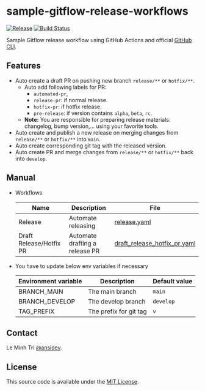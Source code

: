 # sample-gitflow-release-workflows

[![Release](https://img.shields.io/github/release/ansidev/sample-gitflow-release-workflows.svg)](https://github.com/ansidev/sample-gitflow-release-workflows/releases)
[![Build Status](https://github.com/ansidev/sample-gitflow-release-workflows/workflows/release/badge.svg)](https://github.com/ansidev/sample-gitflow-release-workflows/actions)

Sample Gitflow release workflow using GitHub Actions and official [GitHub CLI](https://cli.github.com/manual/).

## Features

- Auto create a draft PR on pushing new branch `release/**` or `hotfix/**`.
  - Auto add following labels for PR:
    - `automated-pr`,
    - `release-pr`: if normal release.
    - `hotfix-pr`: if hotfix release.
    - `pre-release`: if version contains `alpha`, `beta`, `rc`.
  - **Note:** You are responsible for preparing release materials: changelog, bump version,... using your favorite tools.
- Auto create and publish a new release on merging changes from `release/**` or `hotfix/**` into `main`.
- Auto create corresponding git tag with the released version.
- Auto create PR and merge changes from `release/**` or `hotfix/**` back into `develop`.

## Manual

- Workflows

  | Name                    | Description                    | File                                                                             |
  | ----------------------- | ------------------------------ | -------------------------------------------------------------------------------- |
  | Release                 | Automate releasing             | [release.yaml](./.github/workflows/release.yaml)                                 |
  | Draft Release/Hotfix PR | Automate drafting a release PR | [draft_release_hotfix_pr.yaml](./.github/workflows/draft_release_hotfix_pr.yaml) |

- You have to update below env variables if necessary

  | Environment variable | Description            | Default value |
  | -------------------- | ---------------------- | ------------- |
  | BRANCH_MAIN          | The main branch        | `main`        |
  | BRANCH_DEVELOP       | The develop branch     | `develop`     |
  | TAG_PREFIX           | The prefix for git tag | `v`           |

## Contact

Le Minh Tri [@ansidev](https://ansidev.xyz/about).

## License

This source code is available under the [MIT License](/LICENSE).
